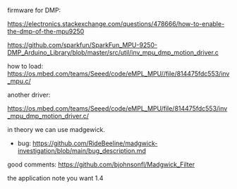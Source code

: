 firmware for DMP: 

https://electronics.stackexchange.com/questions/478666/how-to-enable-the-dmp-of-the-mpu9250

https://github.com/sparkfun/SparkFun_MPU-9250-DMP_Arduino_Library/blob/master/src/util/inv_mpu_dmp_motion_driver.c

how to load:
https://os.mbed.com/teams/Seeed/code/eMPL_MPU//file/814475fdc553/inv_mpu.c/

another driver:

https://os.mbed.com/teams/Seeed/code/eMPL_MPU/file/814475fdc553/inv_mpu_dmp_motion_driver.c/

in theory we can use madgewick.
   - bug: https://github.com/RideBeeline/madgwick-investigation/blob/main/bug_description.md

good comments:
    https://github.com/bjohnsonfl/Madgwick_Filter

the application note you want 1.4

